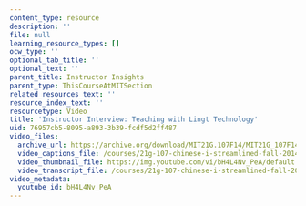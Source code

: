 ```yaml
---
content_type: resource
description: ''
file: null
learning_resource_types: []
ocw_type: ''
optional_tab_title: ''
optional_text: ''
parent_title: Instructor Insights
parent_type: ThisCourseAtMITSection
related_resources_text: ''
resource_index_text: ''
resourcetype: Video
title: 'Instructor Interview: Teaching with Lingt Technology'
uid: 76957cb5-8095-a893-3b39-fcdf5d2ff487
video_files:
  archive_url: https://archive.org/download/MIT21G.107F14/MIT21G_107F14_Lingt_300k.mp4
  video_captions_file: /courses/21g-107-chinese-i-streamlined-fall-2014/3e30ded691f7541194659bd675561edd_bH4L4Nv_PeA.vtt
  video_thumbnail_file: https://img.youtube.com/vi/bH4L4Nv_PeA/default.jpg
  video_transcript_file: /courses/21g-107-chinese-i-streamlined-fall-2014/a6d8966bd38e7070a8895f610d12aae3_bH4L4Nv_PeA.pdf
video_metadata:
  youtube_id: bH4L4Nv_PeA
---
```

